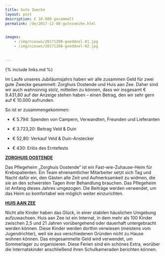 ```yaml
---
title: Gute Zwecke
layout: post
description: € 10.000 gesammelt
permalink: /de/2017-12-08-gutezwecke.html

    
images: 
    - /img/nieuws/20171208-goeddoel-01.jpg
    - /img/nieuws/20171208-goeddoel-02.jpg
    
    
---
```


{% include links.md %}

Im Laufe unseres Jubiläumsjahrs haben wir alle zusammen Geld für zwei gute Zwecke gesammelt: Zorghuis Oostende und Huis aan Zee. Daher sind wir auch wahnsinnig stolz, mitteilen zu können, dass wir insgesamt € 9.431,80 auf der Anzeige stehen haben – einen Betrag, den wir sehr gern auf € 10.000 aufrunden.

So ist er zusammengekommen:

- € 5.794: Spenden von Campern, Verwandten, Freunden und Lieferanten

- € 3.723,20: Beitrag Veld & Duin

- € 52,80: Verkauf Veld & Duin-Anstecker

- € 430: Erlös des Erntefests


**[ZORGHUIS OOSTENDE](http://www.zorghuisoostende.be/)**

Das Pflegeheim „Zorghuis Oostende“ ist ein Fast-wie-Zuhause-Heim für Krebspatienten. Ein Team ehrenamtlicher Mitarbeiter setzt sich Tag und Nacht dafür ein, den Gästen alle Zeit und Aufmerksamkeit zu widmen, die sie an den schwersten Tagen ihrer Behandlung brauchen.
Das Pflegeheim ist Anfang dieses Jahres umgezogen. Die Beiträge werden verwendet, um das Heim so komfortabel wie möglich weiter einzurichten.

**[HUIS AAN ZEE](http://www.devloedlijn.be/huisaanzee)**

Nicht alle Kinder haben das Glück, in einer stabilen häuslichen Umgebung aufzuwachsen.
Huis aan Zee ist ein Internat, in dem mehr als 100 Kinder zwischen 2,5 und 21 Jahren vorübergehend oder dauerhaft untergebracht werden können. Diese Kinder werden dorthin verwiesen (meistens vom Jugendrichter), weil sie aus verschiedenen Gründen nicht zu Hause wohnen können.
Das eingesammelte Geld wird verwendet, um Sommerlager zu organisieren. Diese Ferien sind ein schönes Extra, worüber die Internatskinder anschließend ihren Schulkameraden berichten können.




